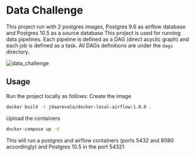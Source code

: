 # Data Challenge

This project run with 2 postgres images, Postgres 9.6 as airflow database and Postgres 10.5 as a source database
This project is used for running data pipelines. Each pipeline is defined as a DAG (direct acyclic graph) and each job is defined as a task.
All DAGs definitions are under the `dags` directory.

![ data_challenge](https://user-images.githubusercontent.com/2475570/107158998-81780900-695b-11eb-8af2-c1d4e2b3b93f.png)

## Usage

Run the project locally as follows:
Create the image
```sh
docker build -t jdaarevalo/docker-local-airflow:1.0.0 .
```
Upload the containers
```sh
docker-compose up -d
```
This will run a postgres and airflow containers (ports 5432 and 8080 accordingly) and Postgres 10.5 in the port 54321
